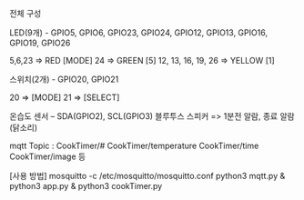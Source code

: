전체 구성


LED(9개) - GPIO5, GPIO6, GPIO23, GPIO24,
GPIO12, GPIO13, GPIO16, GPIO19, GPIO26

5,6,23 => RED	[MODE]
24 => GREEN	[5]
12, 13, 16, 19, 26 => YELLOW	[1]

스위치(2개) - GPIO20, GPIO21 

20 => [MODE]
21 => [SELECT]

온습도 센서 – SDA(GPIO2), SCL(GPIO3)
블루투스 스피커 => 1분전 알람, 종료 알람(닭소리)

mqtt Topic : CookTimer/#
CookTimer/temperature
CookTimer/time
CookTimer/image
등

[사용 방법]
mosquitto -c /etc/mosquitto/mosquitto.conf
python3 mqtt.py &
python3 app.py &
python3 cookTimer.py
